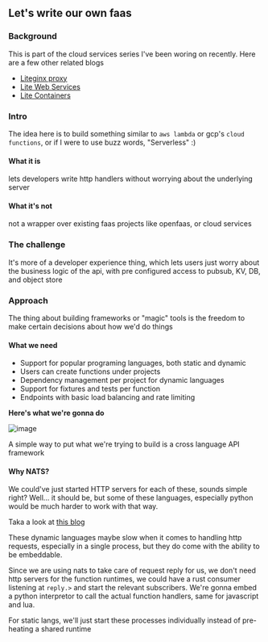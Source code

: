 ## Let's write our own faas

### Background

This is part of the cloud services series I've been woring on recently. Here are a few other related blogs
- [Liteginx proxy](https://ashupednekar.github.io/posts/write-your-own-reverse-proxy/)
- [Lite Web Services](https://ashupednekar.github.io/)
- [Lite Containers](https://ashupednekar.github.io/)

### Intro

The idea here is to build something similar to `aws lambda` or gcp's `cloud functions`, or if I were to use buzz words, "Serverless" :)

#### What it is
lets developers write http handlers without worrying about the underlying server

#### What it's not
not a wrapper over existing faas projects like openfaas, or cloud services


### The challenge

It's more of a developer experience thing, which lets users just worry about the business logic of the api, with pre configured access to pubsub, KV, DB, and object store

### Approach

The thing about building frameworks or "magic" tools is the freedom to make certain decisions about how we'd do things

#### What we need
- Support for popular programing languages, both static and dynamic
- Users can create functions under projects
- Dependency management per project for dynamic languages
- Support for fixtures and tests per function
- Endpoints with basic load balancing and rate limiting


**Here's what we're gonna do**

![image](https://github.com/user-attachments/assets/0288ca95-83cd-42d0-afa5-e9a1eeb70fa9)

A simple way to put what we're trying to build is a cross language API framework

#### Why NATS?

We could've just started HTTP servers for each of these, sounds simple right? Well... it should be, but some of these languages, especially python would be much harder to work with that way.

Taka a look at [this blog](https://ashupednekar.github.io/posts/lets-solve-the-gunicorn-problem/)

These dynamic languages maybe slow when it comes to handling http requests, especially in a single process, but they do come with the ability to be embeddable. 

Since we are using nats to take care of request reply for us, we don't need http servers for the function runtimes, we could have a rust consumer listening at `reply.>` and start the relevant subscribers. We're gonna embed a python interpretor to call the actual function handlers, same for javascript and lua.

For static langs, we'll just start these processes individually instead of pre-heating a shared runtime






